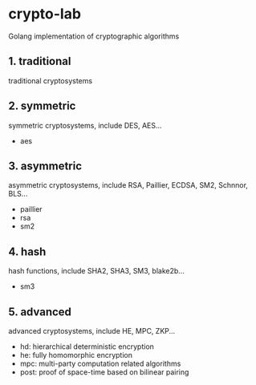 # crypto-lab
Golang implementation of cryptographic algorithms 

## 1. traditional
traditional cryptosystems

## 2. symmetric
symmetric cryptosystems, include DES, AES...
- aes

## 3. asymmetric
asymmetric cryptosystems, include RSA, Paillier, ECDSA, SM2, Schnnor, BLS...
- paillier
- rsa
- sm2

## 4. hash
hash functions, include SHA2, SHA3, SM3, blake2b...
- sm3

## 5. advanced
advanced cryptosystems, include HE, MPC, ZKP...
- hd: hierarchical deterministic encryption
- he: fully homomorphic encryption
- mpc: multi-party computation related algorithms
- post: proof of space-time based on bilinear pairing
